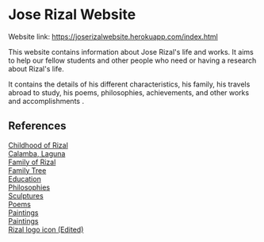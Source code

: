 # Jose Rizal Website
Website link: https://joserizalwebsite.herokuapp.com/index.html

This website contains information about Jose Rizal's life and works. It aims to help our fellow students and other people who need or having a research about Rizal's life.

It contains the details of his different characteristics, his family, his travels abroad to study, his poems, philosophies, achievements, and other works and accomplishments . 

## References

[Childhood of Rizal](http://thelifeandworksofrizal.blogspot.com/2011/12/childhood-in-calamba.html)<br/>
[Calamba, Laguna](http://joserizal.ph/ec01.html)<br/>
[Family of Rizal](http://joserizal.ph/fm01.html)<br/>
[Family Tree](https://www.scribd.com/doc/19375852/Family-Tree-of-Rizal)<br/>
[Education](http://www.joserizal.ph/ed01.html)<br/>
[Philosophies](http://www.joserizal.ph/ph01.html)<br/>
[Sculptures](http://www.joserizal.ph/im07.html)<br/>
[Poems](http://www.joserizal.ph/pm01.html)<br/>
[Paintings](http://www.joserizal.ph/pa01.html)<br/>
[Paintings](http://www.joserizal.ph/pa01.html)<br/>
[Rizal logo icon (Edited)](https://uixccelerate.wordpress.com/2011/06/20/vexel-and-vector-ph-celebrates-dr-jose-rizals-150th-birth-anniversary/)<br/>
